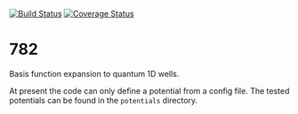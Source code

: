 [![Build Status](https://travis-ci.org/wsmorgan/782.svg?branch=master)](https://travis-ci.org/wsmorgan/782)
[![Coverage Status](https://coveralls.io/repos/github/wsmorgan/782/badge.svg?branch=master)](https://coveralls.io/github/wsmorgan/782?branch=master)


# 782
Basis function expansion to quantum 1D wells.

At present the code can only define a potential from a config
file. The tested potentials can be found in the `potentials`
directory.
